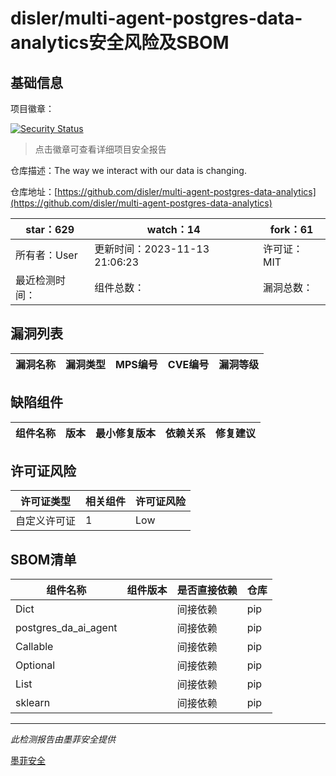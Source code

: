 # disler/multi-agent-postgres-data-analytics安全风险及SBOM

## 基础信息

项目徽章：

[![Security Status](https://www.murphysec.com/platform3/v31/badge/1725583274317144064.svg)](https://www.murphysec.com/console/report/1724495595745267712/1725583274317144064)

> 点击徽章可查看详细项目安全报告

仓库描述：The way we interact with our data is changing.

仓库地址：[https://github.com/disler/multi-agent-postgres-data-analytics](https://github.com/disler/multi-agent-postgres-data-analytics)

| star：629 | watch：14 | fork：61 |
| ----------- | -------------- | ------------ |
| 所有者：User | 更新时间：2023-11-13 21:06:23 | 许可证：MIT |
| 最近检测时间： | 组件总数： | 漏洞总数： |




## 漏洞列表

| 漏洞名称 | 漏洞类型 | MPS编号 | CVE编号 | 漏洞等级 |
| ------- | ------ | ------- | ------ | ----- |





## 缺陷组件

| 组件名称 | 版本 | 最小修复版本 | 依赖关系 | 修复建议 |
| -------- | ---- | ------------ | -------- | -------- |





## 许可证风险

| 许可证类型 | 相关组件 | 许可证风险 |
| ---------- | -------- | ---------- |
|自定义许可证|1|Low|




## SBOM清单

| 组件名称 | 组件版本 | 是否直接依赖 | 仓库 |
| -------- | -------- | ------------ | ---- |
|Dict||间接依赖|pip|
|postgres_da_ai_agent||间接依赖|pip|
|Callable||间接依赖|pip|
|Optional||间接依赖|pip|
|List||间接依赖|pip|
|sklearn||间接依赖|pip|


------

*此检测报告由墨菲安全提供*

[墨菲安全](www.murphysec.com)